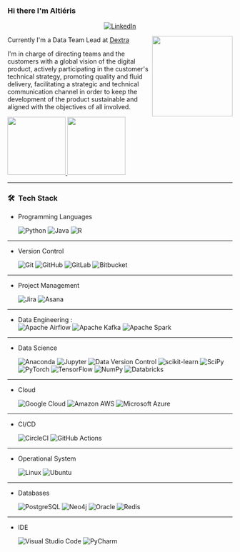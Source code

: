 ### Hi there I'm Altiéris 

<p align="center">
<a href="https://www.linkedin.com/in/altierispeixoto/"><img alt="LinkedIn" src="https://img.shields.io/badge/LinkedIn-Altieris%20Peixoto%20-blue?style=flat-square&logo=linkedin"></a>
</p>

<img align='right' src="https://media.giphy.com/media/M9gbBd9nbDrOTu1Mqx/giphy.gif" width="180">

Currently I'm a Data Team Lead at [Dextra](https://www.dextra.com.br/)

I'm in charge of directing teams and the customers with a global vision of the digital product, actively participating in the customer's technical strategy,
promoting quality and fluid delivery, facilitating a strategic and technical communication channel in order to keep the development of the product sustainable and aligned with the objectives of all involved.

<a href="https://github.com/altierispeixoto">
  <img height="130em" src="https://github-readme-stats.vercel.app/api?username=altierispeixoto&show_icons=true" />
  <img height="130em" src="https://github-readme-stats.vercel.app/api/top-langs/?username=altierispeixoto&layout=compact" />
</a>

<br/>

---

<h3> 🛠 &nbsp;Tech Stack</h3>

- Programming Languages <br/>
 
  ![Python](https://img.shields.io/static/v1?style=for-the-badge&message=Python&color=3776AB&logo=Python&logoColor=FFFFFF&label=)
  ![Java](https://img.shields.io/static/v1?style=for-the-badge&message=Java&color=007396&logo=Java&logoColor=FFFFFF&label=)
  ![R](https://img.shields.io/static/v1?style=for-the-badge&message=R&color=276DC3&logo=R&logoColor=FFFFFF&label=)
 
---  
- Version Control <br/>

  ![Git](https://img.shields.io/static/v1?style=for-the-badge&message=Git&color=F05032&logo=Git&logoColor=FFFFFF&label=)
  ![GitHub](https://img.shields.io/static/v1?style=for-the-badge&message=GitHub&color=181717&logo=GitHub&logoColor=FFFFFF&label=)
  ![GitLab](https://img.shields.io/static/v1?style=for-the-badge&message=GitLab&color=222222&logo=GitLab&logoColor=FCA121&label=)
  ![Bitbucket](https://img.shields.io/static/v1?style=for-the-badge&message=Bitbucket&color=0052CC&logo=Bitbucket&logoColor=FFFFFF&label=)

---
- Project Management <br/>

  ![Jira](https://img.shields.io/static/v1?style=for-the-badge&message=Jira&color=0052CC&logo=Jira&logoColor=FFFFFF&label=)
  ![Asana](https://img.shields.io/static/v1?style=for-the-badge&message=Asana&color=273347&logo=Asana&logoColor=FFFFFF&label=)
  
---
- Data Engineering : <br/>
  ![Apache Airflow](https://img.shields.io/static/v1?style=for-the-badge&message=Apache+Airflow&color=017CEE&logo=Apache+Airflow&logoColor=FFFFFF&label=) 
  ![Apache Kafka](https://img.shields.io/static/v1?style=for-the-badge&message=Apache+Kafka&color=231F20&logo=Apache+Kafka&logoColor=FFFFFF&label=) 
  ![Apache Spark](https://img.shields.io/static/v1?style=for-the-badge&message=Apache+Spark&color=E25A1C&logo=Apache+Spark&logoColor=FFFFFF&label=)

---
- Data Science <br/>

  ![Anaconda](https://img.shields.io/static/v1?style=for-the-badge&message=Anaconda&color=44A833&logo=Anaconda&logoColor=FFFFFF&label=)
  ![Jupyter](https://img.shields.io/static/v1?style=for-the-badge&message=Jupyter&color=F37626&logo=Jupyter&logoColor=FFFFFF&label=)
  ![Data Version Control](https://img.shields.io/static/v1?style=for-the-badge&message=Data+Version+Control&color=945DD6&logo=Data+Version+Control&logoColor=FFFFFF&label=)
  ![scikit-learn](https://img.shields.io/static/v1?style=for-the-badge&message=scikit-learn&color=222222&logo=scikit-learn&logoColor=F7931E&label=)
  ![SciPy](https://img.shields.io/static/v1?style=for-the-badge&message=SciPy&color=222222&logo=SciPy&logoColor=8CAAE6&label=)
  ![PyTorch](https://img.shields.io/static/v1?style=for-the-badge&message=PyTorch&color=EE4C2C&logo=PyTorch&logoColor=FFFFFF&label=)
  ![TensorFlow](https://img.shields.io/static/v1?style=for-the-badge&message=TensorFlow&color=FF6F00&logo=TensorFlow&logoColor=FFFFFF&label=)
  ![NumPy](https://img.shields.io/static/v1?style=for-the-badge&message=NumPy&color=013243&logo=NumPy&logoColor=FFFFFF&label=)
  ![Databricks](https://img.shields.io/static/v1?style=for-the-badge&message=Databricks&color=FF3621&logo=Databricks&logoColor=FFFFFF&label=)
  
---
- Cloud <br/>
  
  ![Google Cloud](https://img.shields.io/static/v1?style=for-the-badge&message=Google+Cloud&color=4285F4&logo=Google+Cloud&logoColor=FFFFFF&label=)
  ![Amazon AWS](https://img.shields.io/static/v1?style=for-the-badge&message=Amazon+AWS&color=232F3E&logo=Amazon+AWS&logoColor=FFFFFF&label=)
  ![Microsoft Azure](https://img.shields.io/static/v1?style=for-the-badge&message=Microsoft+Azure&color=0078D4&logo=Microsoft+Azure&logoColor=FFFFFF&label=)
  
---
- CI/CD <br/>
  
  ![CircleCI](https://img.shields.io/static/v1?style=for-the-badge&message=CircleCI&color=343434&logo=CircleCI&logoColor=FFFFFF&label=)
  ![GitHub Actions](https://img.shields.io/static/v1?style=for-the-badge&message=GitHub+Actions&color=2088FF&logo=GitHub+Actions&logoColor=FFFFFF&label=)

---
- Operational System <br/>

  ![Linux](https://img.shields.io/static/v1?style=for-the-badge&message=Linux&color=222222&logo=Linux&logoColor=FCC624&label=)
  ![Ubuntu](https://img.shields.io/static/v1?style=for-the-badge&message=Ubuntu&color=E95420&logo=Ubuntu&logoColor=FFFFFF&label=)

---
- Databases <br/>
  
  ![PostgreSQL](https://img.shields.io/static/v1?style=for-the-badge&message=PostgreSQL&color=4169E1&logo=PostgreSQL&logoColor=FFFFFF&label=)
  ![Neo4j](https://img.shields.io/static/v1?style=for-the-badge&message=Neo4j&color=008CC1&logo=Neo4j&logoColor=FFFFFF&label=)
  ![Oracle](https://img.shields.io/static/v1?style=for-the-badge&message=Oracle&color=F80000&logo=Oracle&logoColor=FFFFFF&label=)
  ![Redis](https://img.shields.io/static/v1?style=for-the-badge&message=Redis&color=DC382D&logo=Redis&logoColor=FFFFFF&label=)

---
- IDE <br/>
  
  ![Visual Studio Code](https://img.shields.io/static/v1?style=for-the-badge&message=Visual+Studio+Code&color=007ACC&logo=Visual+Studio+Code&logoColor=FFFFFF&label=)
  ![PyCharm](https://img.shields.io/static/v1?style=for-the-badge&message=PyCharm&color=000000&logo=PyCharm&logoColor=FFFFFF&label=)

<br/>



 
 <!--https://github.com/progfay/shields-with-icon/blob/master/Snippets.md -->

